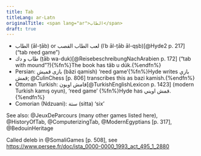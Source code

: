 ```yaml
---
title: Tab
titleLang: ar-Latn
originalTitle: <span lang="ar">الطاب</span>
draft: true
---
```


- <span lang="ar">الطاب</span> (<span lang="ar-Latn">āl-ṭāb</span>) or <span lang="ar">لعب الطاب القصب</span> (<span lang="ar-Latn">lʿb āl-ṭāb āl-qṣb</span>)[@Hyde2 p. 217] (“tab reed game”)
- <span lang="ar">طاب و دك</span> (<span lang="ar-Latn">ṭāb wa-duk</span>)[@ReisebeschreibungNachArabien p. 172] (“tab with mound”?){%fn%}The book has <span lang="ar-Latn">tâb u dúk</span>.{%endfn%}
- Persian: <span lang="fa" class="aka">بازی قمیش</span> (<span lang="fa-Latn" class="aka">bâzi qamish</span>) ‘reed game’{%fn%}Hyde writes <span lang="fa" class="aka">بازي قمش</span>; @CulinChess [p. 806] transcribes this as <span lang="fa-Latn" class="aka">bazi kamish</span>.{%endfn%}<!--An odd coincidence is that <span lang="fa">قمیش</span> <span lang="fa-Latn" class="aka">qamish</span> is used for the reed of a reed instrument, and another word for this is <span lang="fa">زبانه</span> (translit?), which now translates into English as “tab”. -->
- Ottoman Turkish: <span lang="ota" class="aka">قامش اویون</span>[@TurkishEnglishLexicon p. 1423] (modern Turkish <span lang="tr" class="aka">kamış oyun</span>), ‘reed game’ {%fn%}Hyde has <span lang="ota">قمش اويني</span>.{%endfn%}
- Comorian (Ndzuani): <span lang="wni-Arab" class="aka">ستة</span> (<span lang="wni-Latn" class="aka">sitta</span>) ‘six’


See also: @JeuxDeParcours (many other games listed here), @HistoryOfTab, @ComputerizingTab, @ModernEgyptians [p. 317], @BedouinHeritage

Called deleb in @SomaliGames [p. 508], see https://www.persee.fr/doc/ista_0000-0000_1993_act_495_1_2880
